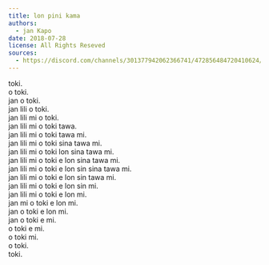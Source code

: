 ```yaml
---
title: lon pini kama
authors:
  - jan Kapo
date: 2018-07-28
license: All Rights Reseved
sources:
  - https://discord.com/channels/301377942062366741/472856484720410624/472856713003925505
---
```


toki.  \
o toki.  \
jan o toki.  \
jan lili o toki.  \
jan lili mi o toki.  \
jan lili mi o toki tawa.  \
jan lili mi o toki tawa mi.  \
jan lili mi o toki sina tawa mi.  \
jan lili mi o toki lon sina tawa mi.  \
jan lili mi o toki e lon sina tawa mi.  \
jan lili mi o toki e lon sin sina tawa mi.  \
jan lili mi o toki e lon sin tawa mi.  \
jan lili mi o toki e lon sin mi.  \
jan lili mi o toki e lon mi.  \
jan mi o toki e lon mi.  \
jan o toki e lon mi.  \
jan o toki e mi.  \
o toki e mi.  \
o toki mi.  \
o toki.  \
toki.